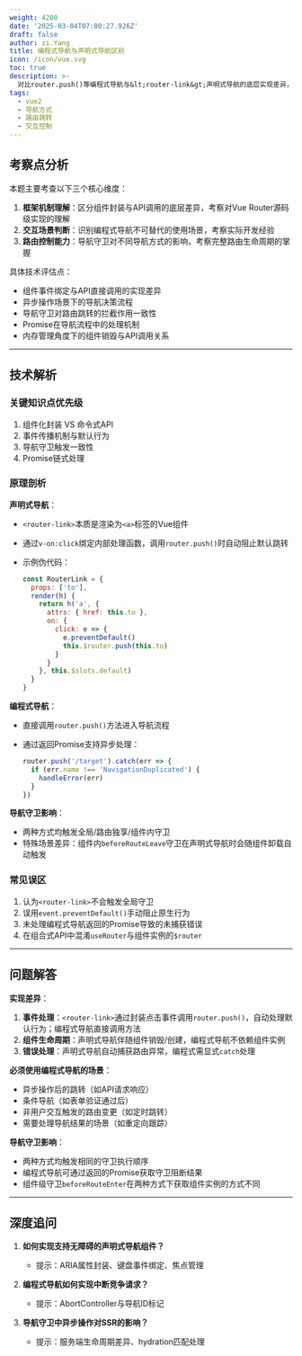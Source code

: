 ```yaml
---
weight: 4200
date: '2025-03-04T07:00:27.926Z'
draft: false
author: zi.Yang
title: 编程式导航与声明式导航区别
icon: /icon/vue.svg
toc: true
description: >-
  对比router.push()等编程式导航与&lt;router-link&gt;声明式导航的底层实现差异，说明在哪些交互场景下必须使用编程式导航，并列举导航守卫对两种方式的影响。
tags:
  - vue2
  - 导航方式
  - 路由跳转
  - 交互控制
---
```




## 考察点分析

本题主要考查以下三个核心维度：

1. **框架机制理解**：区分组件封装与API调用的底层差异，考察对Vue Router源码级实现的理解
2. **交互场景判断**：识别编程式导航不可替代的使用场景，考察实际开发经验
3. **路由控制能力**：导航守卫对不同导航方式的影响，考察完整路由生命周期的掌握

具体技术评估点：

- 组件事件绑定与API直接调用的实现差异
- 异步操作场景下的导航决策流程
- 导航守卫对路由跳转的拦截作用一致性
- Promise在导航流程中的处理机制
- 内存管理角度下的组件销毁与API调用关系

---

## 技术解析

### 关键知识点优先级

1. 组件化封装 VS 命令式API
2. 事件传播机制与默认行为
3. 导航守卫触发一致性
4. Promise链式处理

### 原理剖析

**声明式导航**：

- `<router-link>`本质是渲染为`<a>`标签的Vue组件
- 通过`v-on:click`绑定内部处理函数，调用`router.push()`时自动阻止默认跳转
- 示例伪代码：

  ```javascript
  const RouterLink = {
    props: ['to'],
    render(h) {
      return h('a', {
        attrs: { href: this.to },
        on: {
          click: e => {
            e.preventDefault()
            this.$router.push(this.to)
          }
        }
      }, this.$slots.default)
    }
  }
  ```

**编程式导航**：

- 直接调用`router.push()`方法进入导航流程
- 通过返回Promise支持异步处理：

  ```javascript
  router.push('/target').catch(err => {
    if (err.name !== 'NavigationDuplicated') {
      handleError(err)
    }
  })
  ```

**导航守卫影响**：

- 两种方式均触发全局/路由独享/组件内守卫
- 特殊场景差异：组件内`beforeRouteLeave`守卫在声明式导航时会随组件卸载自动触发

### 常见误区

1. 认为`<router-link>`不会触发全局守卫
2. 误用`event.preventDefault()`手动阻止原生行为
3. 未处理编程式导航返回的Promise导致的未捕获错误
4. 在组合式API中混淆`useRouter`与组件实例的`$router`

---

## 问题解答

**实现差异**：

1. **事件处理**：`<router-link>`通过封装点击事件调用`router.push()`，自动处理默认行为；编程式导航直接调用方法
2. **组件生命周期**：声明式导航伴随组件销毁/创建，编程式导航不依赖组件实例
3. **错误处理**：声明式导航自动捕获路由异常，编程式需显式`catch`处理

**必须使用编程式导航的场景**：

- 异步操作后的跳转（如API请求响应）
- 条件导航（如表单验证通过后）
- 非用户交互触发的路由变更（如定时跳转）
- 需要处理导航结果的场景（如重定向跟踪）

**导航守卫影响**：

- 两种方式均触发相同的守卫执行顺序
- 编程式导航可通过返回的Promise获取守卫阻断结果
- 组件级守卫`beforeRouteEnter`在两种方式下获取组件实例的方式不同

---

## 深度追问

1. **如何实现支持无障碍的声明式导航组件？**
   - 提示：ARIA属性封装、键盘事件绑定、焦点管理

2. **编程式导航如何实现中断竞争请求？**
   - 提示：AbortController与导航ID标记

3. **导航守卫中异步操作对SSR的影响？**
   - 提示：服务端生命周期差异、hydration匹配处理
